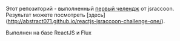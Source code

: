Этот репозиторий - выполненный [первый челендж](http://jsraccoon.ru/react-challenge-sort-and-search) от jsraccoon.
Результат можете посмотреть [здесь] (http://abstract071.github.io/reactjs-jsraccoon-challenge-one/).

Выполнен на базе ReactJS и Flux